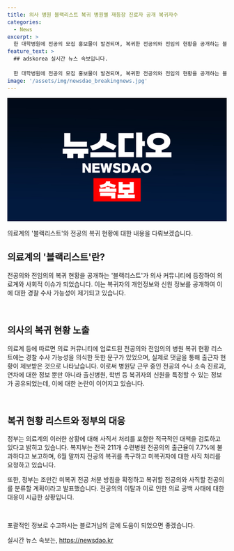 ```yaml
---
title: 의사 병원 블랙리스트 복귀 병원별 재등장 진료자 공개 복귀자수
categories:
  - News
excerpt: >
  한 대학병원에 전공의 모집 홍보물이 발견되며, 복귀한 전공의와 전임의 현황을 공개하는 블랙리스트가 의사 커뮤니티에 등장했다. 출신병원과 학번 등 복귀자의 신원 정보도 공개되어 의료계와 정부의 관심을 끌고 있다. 미복귀 전공의를 분류하여 복귀할 전공의와 사직할 전공의를 정리할 예정이며, 수사 대상이 될 가능성도 있다. 이로써 211개 수련병원 전공의의 출근율이 7.7%에 불과한 가운데 의료 공백 사태가 해결되지 않고 있는 상황이다.
feature_text: >
  ## adskorea 실시간 뉴스 속보입니다.

  한 대학병원에 전공의 모집 홍보물이 발견되며, 복귀한 전공의와 전임의 현황을 공개하는 블랙리스트가 의사 커뮤니티에 등장했다. 출신병원과 학번 등 복귀자의 신원 정보도 공개되어 의료계와 정부의 관심을 끌고 있다. 미복귀 전공의를 분류하여 복귀할 전공의와 사직할 전공의를 정리할 예정이며, 수사 대상이 될 가능성도 있다. 이로써 211개 수련병원 전공의의 출근율이 7.7%에 불과한 가운데 의료 공백 사태가 해결되지 않고 있는 상황이다.
image: '/assets/img/newsdao_breakingnews.jpg'
---
```


<p><img src="/assets/img/newsdao_breakingnews.jpg" alt="adskorea 속보" /></p>

<p>의료계의 '블랙리스트'와 전공의 복귀 현황에 대한 내용을 다뤄보겠습니다.</p>

<h2 data-ke-size="size26">의료계의 '블랙리스트'란?</h2>

<p>전공의와 전임의의 복귀 현황을 공개하는 '블랙리스트'가 의사 커뮤니티에 등장하여 의료계와 사회적 이슈가 되었습니다. 이는 복귀자의 개인정보와 신원 정보를 공개하여 이에 대한 경찰 수사 가능성이 제기되고 있습니다.</p>

<p data-ke-size="size16">&nbsp;</p>

<h2 data-ke-size="size26">의사의 복귀 현황 노출</h2>

<p>의료계 등에 따르면 의료 커뮤니티에 업로드된 전공의와 전임의의 병원 복귀 현황 리스트에는 경찰 수사 가능성을 의식한 듯한 문구가 있었으며, 실제로 댓글을 통해 출근자 현황이 제보받은 것으로 나타났습니다. 이로써 병원당 근무 중인 전공의 수나 소속 진료과, 연차에 대한 정보 뿐만 아니라 출신병원, 학번 등 복귀자의 신원을 특정할 수 있는 정보가 공유되었는데, 이에 대한 논란이 이어지고 있습니다.</p>

<p data-ke-size="size16">&nbsp;</p>

<h2 data-ke-size="size26">복귀 현황 리스트와 정부의 대응</h2>

<p>정부는 의료계의 이러한 상황에 대해 사직서 처리를 포함한 적극적인 대책을 검토하고 있다고 밝히고 있습니다. 복지부는 전국 211개 수련병원 전공의의 출근율이 7.7%에 불과하다고 보고하며, 6월 말까지 전공의 복귀를 촉구하고 미복귀자에 대한 사직 처리를 요청하고 있습니다.</p>

<p>또한, 정부는 조만간 미복귀 전공 처분 방침을 확정하고 복귀할 전공의와 사직할 전공의를 분류할 계획이라고 발표했습니다. 전공의의 이탈과 이로 인한 의료 공백 사태에 대한 대응이 시급한 상황입니다.</p>

<p data-ke-size="size16">&nbsp;</p>

<p>포괄적인 정보로 수고하시는 블로거님의 글에 도움이 되었으면 좋겠습니다.</p>
실시간 뉴스 속보는, <a href="https://newsdao.kr" rel="dofollow">https://newsdao.kr</a>


